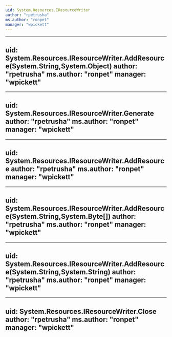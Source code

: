 ```yaml
---
uid: System.Resources.IResourceWriter
author: "rpetrusha"
ms.author: "ronpet"
manager: "wpickett"
---
```


---
uid: System.Resources.IResourceWriter.AddResource(System.String,System.Object)
author: "rpetrusha"
ms.author: "ronpet"
manager: "wpickett"
---

---
uid: System.Resources.IResourceWriter.Generate
author: "rpetrusha"
ms.author: "ronpet"
manager: "wpickett"
---

---
uid: System.Resources.IResourceWriter.AddResource
author: "rpetrusha"
ms.author: "ronpet"
manager: "wpickett"
---

---
uid: System.Resources.IResourceWriter.AddResource(System.String,System.Byte[])
author: "rpetrusha"
ms.author: "ronpet"
manager: "wpickett"
---

---
uid: System.Resources.IResourceWriter.AddResource(System.String,System.String)
author: "rpetrusha"
ms.author: "ronpet"
manager: "wpickett"
---

---
uid: System.Resources.IResourceWriter.Close
author: "rpetrusha"
ms.author: "ronpet"
manager: "wpickett"
---
